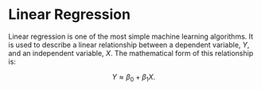 # Linear Regression

Linear regression is one of the most simple machine learning algorithms. It is used to describe a linear relationship between a dependent variable, $Y$, and an independent variable, $X$. The mathematical form of this relationship is:

$$
Y \approx \beta_0 + \beta_1 X.
$$

